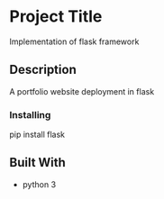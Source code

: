 # Project Title

Implementation of flask framework

## Description

A portfolio website deployment in flask

### Installing

pip install flask

## Built With

* python 3